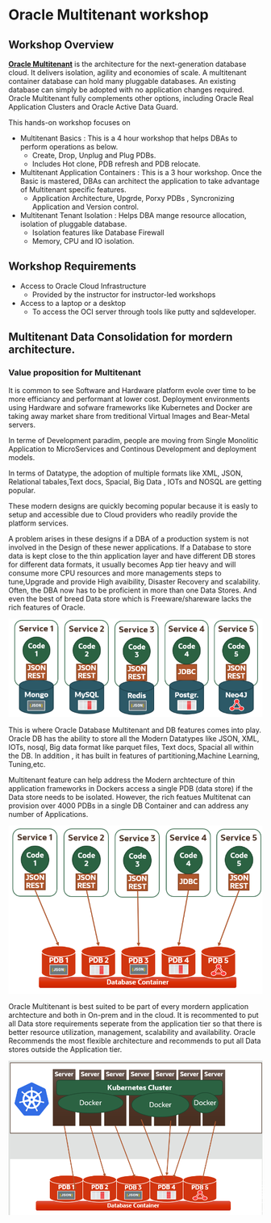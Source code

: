 # Oracle Multitenant workshop

## Workshop Overview

**[Oracle Multitenant](https://github.com/oracle/learning-library/issues)** is the architecture for the next-generation database cloud. It delivers isolation, agility and economies of scale. A multitenant container database can hold many pluggable databases. An existing database can simply be adopted with no application changes required. Oracle Multitenant fully complements other options, including Oracle Real Application Clusters and Oracle Active Data Guard.

This hands-on workshop focuses on
* Multitenant Basics : This is a 4 hour workshop that helps DBAs to perform operations as below.
    * Create, Drop, Unplug and Plug PDBs.
    * Includes Hot clone, PDB refresh and PDB relocate.
* Multitenant Application Containers : This is a 3 hour workshop. Once the Basic is mastered, DBAs can architect the application to take advantage of Multitenant specific features.
    * Application Architecture, Upgrde, Porxy PDBs , Syncronizing Application and Version control.
* Multitenant Tenant Isolation : Helps DBA mange resource allocation, isolation of pluggable database.
    * Isolation features like Database Firewall
    * Memory, CPU and IO isolation.

## Workshop Requirements

* Access to Oracle Cloud Infrastructure
    * Provided by the instructor for instructor-led workshops
* Access to a laptop or a desktop
    * To access the OCI server through tools like putty and sqldeveloper.


## Multitenant Data Consolidation for mordern architecture.

###  Value proposition for Multitenant

<p>It is common to see Software and Hardware platform evole over time to be more efficiancy and performant at lower cost.
Deployment  environments using Hardware and sofware frameworks like Kubernetes and Docker are taking away market share from treditional Virtual Images and Bear-Metal servers.

In terme of Development paradim, people are moving from Single Monolitic Application to MicroServices and Continous Development and deployment models.

In terms of Datatype, the adoption of multiple formats like XML, JSON, Relational tabales,Text docs, Spacial, Big Data , IOTs and NOSQL are getting popular.

These modern designs are quickly becoming popular because it is easly to setup and accessible due to Cloud providers who readily provide the platform services.

A problem arises in these designs if a DBA of a production system is not involved in the Design of these newer applications. If a Database to store data is kept close to the thin application layer and have different DB stores for different data formats, it usually becomes App tier heavy and will consume more CPU resources and more managements steps to tune,Upgrade and provide High avaibility, Disaster Recovery and scalability. Often, the DBA now has to be proficient in more than one Data Stores. And even the best of breed Data store which is Freeware/shareware lacks the rich features of Oracle. </P>
![](images/MicroservicesInDocker.png " ")

This is where Oracle Database Multitenant and DB features comes into play. Oracle DB has the ability to store all the Modern Datatypes like JSON, XML, IOTs, nosql, Big data format like parquet files, Text docs, Spacial all within the DB. In addition , it has built in features of partitioning,Machine Learning, Tuning,etc.

Multitenant feature can help address the Modern archtecture of thin application frameworks in Dockers access a single PDB (data store) if the Data store needs to be isolated. However, the rich featues Multitenat can provision over 4000 PDBs in a single DB Container and can address any number of Applications.

![](images/MicroServiceCDB.png " ")

Oracle Multitenant is best suited to be part of every mordern application archtecture and both in On-prem and in the cloud. It is recommented to put all Data store requirements seperate from the application tier so that there is better resource utilization, management, scalability and availability. Oracle Recommends the most flexible architecture and recommends to put all Data stores outside the Application tier.

![](images/MordernArchtecture.png " https://www.oracle.com/database/technologies/multitenant.html")

